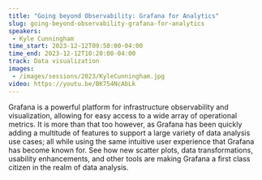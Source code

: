 ```yaml
---
title: "Going beyond Observability: Grafana for Analytics"
slug: going-beyond-observability-grafana-for-analytics
speakers:
 - Kyle Cunningham
time_start: 2023-12-12T09:50:00-04:00
time_end: 2023-12-12T10:20:00-04:00
track: Data visualization
images:
 - /images/sessions/2023/KyleCunningham.jpg
video: https://youtu.be/BK754NcAbLk
---
```


Grafana is a powerful platform for infrastructure observability and visualization, allowing for easy access to a wide array of operational metrics. It is more than that too however, as Grafana has been quickly adding a multitude of features to support a large variety of data analysis use cases; all while using the same intuitive user experience that Grafana has become known for. See how new scatter plots, data transformations, usability enhancements, and other tools are making Grafana a first class citizen in the realm of data analysis.